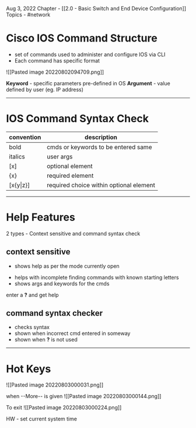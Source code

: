 Aug 3, 2022
Chapter - [[2.0 - Basic Switch and End Device Configuration]]
Topics - #network 

# Cisco IOS Command Structure
* set of commands used to administer and configure IOS via CLI
* Each command has specific format


![[Pasted image 20220802094709.png]]

**Keyword** - specific parameters pre-defined in OS
**Argument** - value defined by user (eg. IP address)

---

# IOS Command Syntax Check
| convention | description                             |
| ---------- | --------------------------------------- |
| bold       | cmds or keywords to be entered same     |
| italics    | user args                               |
| [x]        | optional element                        |
| {x}        | required element                        |
| [x{y\|z}]  | required choice within optional element | 

---

# Help Features
2 types - Context sensitive and command syntax check

## context sensitive
* shows help as per the mode currently open
- helps with incomplete finding commands with known starting letters
- shows args and keywords for the cmds

enter a **?** and get help

## command syntax checker
- checks syntax
- shown when incorrect cmd entered in someway
- shown when **?** is not used

---

# Hot Keys

![[Pasted image 20220803000031.png]]

when --More-- is given
![[Pasted image 20220803000144.png]]

To exit
![[Pasted image 20220803000224.png]]

HW - set current system time
